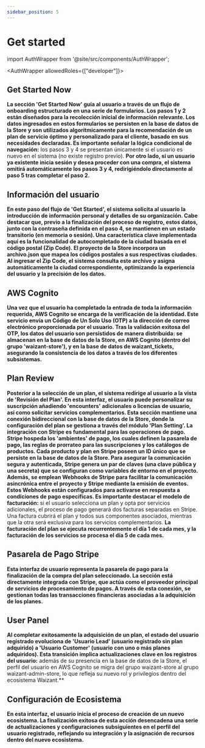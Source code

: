 ```yaml
---
sidebar_position: 5
---
```


# Get started

import AuthWrapper from '@site/src/components/AuthWrapper';

<AuthWrapper allowedRoles={["developer"]}>

## Get Started Now

**La sección 'Get Started Now' guía al usuario a través de un flujo de onboarding estructurado en una serie de formularios. Los pasos 1 y 2 están diseñados para la recolección inicial de información relevante. Los datos ingresados en estos formularios se persisten en la base de datos de la Store y son utilizados algorítmicamente para la recomendación de un plan de servicio óptimo y personalizado para el cliente, basado en sus necesidades declaradas. Es importante señalar la lógica condicional de navegación:** los pasos 3 y 4 se presentan únicamente si el usuario es nuevo en el sistema (no existe registro previo). **Por otro lado, si un usuario ya existente inicia sesión y desea proceder con una compra, el sistema omitirá automáticamente los pasos 3 y 4, redirigiéndolo directamente al paso 5 tras completar el paso 2.**

## Información del usuario

**En este paso del flujo de 'Get Started', el sistema solicita al usuario la introducción de información personal y detalles de su organización. Cabe destacar que, previo a la finalización del proceso de registro, estos datos, junto con la contraseña definida en el paso 4, se mantienen en un estado transitorio (en memoria o sesión). Una característica clave implementada aquí es la funcionalidad de autocompletado de la ciudad basada en el código postal (Zip Code). El proyecto de la Store incorpora un archivo.json que mapea los códigos postales a sus respectivas ciudades. Al ingresar el Zip Code, el sistema consulta este archivo y asigna automáticamente la ciudad correspondiente, optimizando la experiencia del usuario y la precisión de los datos.**

## AWS Cognito

**Una vez que el usuario ha completado la entrada de toda la información requerida, AWS Cognito se encarga de la verificación de la identidad. Este servicio envía un Código de Un Solo Uso (OTP) a la dirección de correo electrónico proporcionada por el usuario. Tras la validación exitosa del OTP, los datos del usuario son persistidos de manera distribuida: se almacenan en la base de datos de la Store, en AWS Cognito (dentro del grupo 'waizant-store'), y en la base de datos de waizant_tickets, asegurando la consistencia de los datos a través de los diferentes subsistemas.**

## Plan Review

**Posterior a la selección de un plan, el sistema redirige al usuario a la vista de 'Revisión del Plan'. En esta interfaz, el usuario puede personalizar su suscripción añadiendo 'encounters' adicionales o licencias de usuario, así como solicitar servicios complementarios. Esta sección mantiene una conexión bidireccional con la base de datos de la Store, donde la configuración del plan se gestiona a través del módulo 'Plan Setting'. La integración con Stripe es fundamental para las operaciones de pago. Stripe hospeda los 'ambientes' de pago, los cuales definen la pasarela de pago, las reglas de prorrateo para las suscripciones y los catálogos de productos. Cada producto y plan en Stripe poseen un ID único que se persiste en la base de datos de la Store. Para asegurar la comunicación segura y autenticada, Stripe genera un par de claves (una clave pública y una secreta) que se configuran como variables de entorno en el proyecto. Además, se emplean Webhooks de Stripe para facilitar la comunicación asincrónica entre el proyecto y Stripe mediante la emisión de eventos. Estos Webhooks están configurados para activarse en respuesta a condiciones de pago específicas. Es importante destacar el modelo de facturación:** si el usuario selecciona un plan y opta por servicios adicionales, el proceso de pago generará dos facturas separadas en Stripe. Una factura cubrirá el plan y todos sus componentes asociados, mientras que la otra será exclusiva para los servicios complementarios. **La facturación del plan se ejecuta recurrentemente el día 1 de cada mes, y la facturación de los servicios se procesa el día 5 de cada mes.**

## Pasarela de Pago Stripe

**Esta interfaz de usuario representa la pasarela de pago para la finalización de la compra del plan seleccionado. La sección está directamente integrada con Stripe, que actúa como el proveedor principal de servicios de procesamiento de pagos. A través de esta conexión, se gestionan todas las transacciones financieras asociadas a la adquisición de los planes.**

## User Panel

**Al completar exitosamente la adquisición de un plan, el estado del usuario registrado evoluciona de 'Usuario Lead' (usuario registrado sin plan adquirido) a 'Usuario Customer' (usuario con uno o más planes adquiridos). Esta transición implica actualizaciones clave en los registros del usuario:** además de su presencia en la base de datos de la Store, el perfil del usuario en AWS Cognito se migra del grupo waizant-store al grupo waizant-admin-store, lo que refleja su nuevo rol y privilegios dentro del ecosistema Waizant.**

## Configuración de Ecosistema

**En esta interfaz, el usuario inicia el proceso de creación de un nuevo ecosistema. La finalización exitosa de esta acción desencadena una serie de actualizaciones y configuraciones subsiguientes en el perfil del usuario registrado, reflejando su integración y la asignación de recursos dentro del nuevo ecosistema.**

</AuthWrapper>
